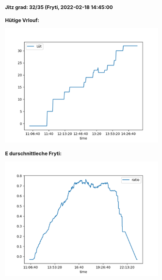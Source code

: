 ### Jitz grad: 32/35 (Fryti, 2022-02-18 14:45:00

### Hütige Vrlouf:
![Graph](Today.png)

### E durschnittleche Fryti:
![Graph](Fryti.png)